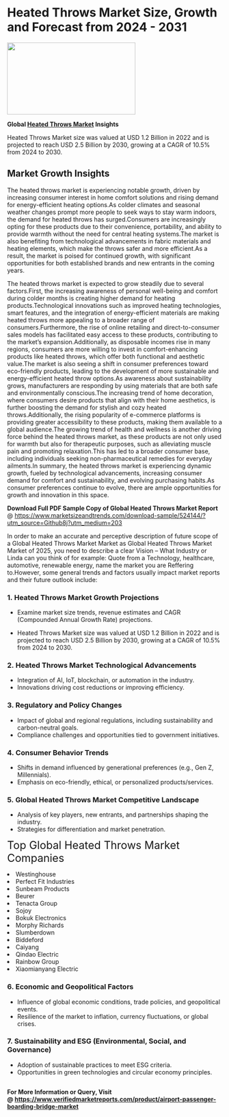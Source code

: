 <H1>Heated Throws Market Size, Growth and Forecast from 2024 - 2031</H1><img class="aligncenter size-medium wp-image-584254" src="https://thirdeyenews.in/wp-content/uploads/2024/09/Global-Market-Research-300x168.jpeg" alt="" width="300" height="168" /><p><strong>Global&nbsp;<a href="https://www.marketsizeandtrends.com/download-sample/524144/?utm_source=Github8j?utm_medium=203">Heated Throws Market</a> Insights</strong></p><p>Heated Throws Market size was valued at USD 1.2 Billion in 2022 and is projected to reach USD 2.5 Billion by 2030, growing at a CAGR of 10.5% from 2024 to 2030.</p><p><h2>Market Growth Insights</h2> <p>The heated throws market is experiencing notable growth, driven by increasing consumer interest in home comfort solutions and rising demand for energy-efficient heating options.As colder climates and seasonal weather changes prompt more people to seek ways to stay warm indoors, the demand for heated throws has surged.Consumers are increasingly opting for these products due to their convenience, portability, and ability to provide warmth without the need for central heating systems.The market is also benefiting from technological advancements in fabric materials and heating elements, which make the throws safer and more efficient.As a result, the market is poised for continued growth, with significant opportunities for both established brands and new entrants in the coming years.</p> <p>The heated throws market is expected to grow steadily due to several factors.First, the increasing awareness of personal well-being and comfort during colder months is creating higher demand for heating products.Technological innovations such as improved heating technologies, smart features, and the integration of energy-efficient materials are making heated throws more appealing to a broader range of consumers.Furthermore, the rise of online retailing and direct-to-consumer sales models has facilitated easy access to these products, contributing to the market’s expansion.Additionally, as disposable incomes rise in many regions, consumers are more willing to invest in comfort-enhancing products like heated throws, which offer both functional and aesthetic value.The market is also seeing a shift in consumer preferences toward eco-friendly products, leading to the development of more sustainable and energy-efficient heated throw options.As awareness about sustainability grows, manufacturers are responding by using materials that are both safe and environmentally conscious.The increasing trend of home decoration, where consumers desire products that align with their home aesthetics, is further boosting the demand for stylish and cozy heated throws.Additionally, the rising popularity of e-commerce platforms is providing greater accessibility to these products, making them available to a global audience.The growing trend of health and wellness is another driving force behind the heated throws market, as these products are not only used for warmth but also for therapeutic purposes, such as alleviating muscle pain and promoting relaxation.This has led to a broader consumer base, including individuals seeking non-pharmaceutical remedies for everyday ailments.In summary, the heated throws market is experiencing dynamic growth, fueled by technological advancements, increasing consumer demand for comfort and sustainability, and evolving purchasing habits.As consumer preferences continue to evolve, there are ample opportunities for growth and innovation in this space.<p><span class=""><strong>Download Full PDF Sample Copy of Global Heated Throws Market Report</strong> @ <a href="https://www.marketsizeandtrends.com/download-sample/524144/?utm_source=Github8j?utm_medium=203" target="_blank">https://www.marketsizeandtrends.com/download-sample/524144/?utm_source=Github8j?utm_medium=203</a></span></p><p>In order to make an accurate and perceptive description of future scope of a Global&nbsp;Heated Throws Market Market as Global&nbsp;Heated Throws Market Market of 2025, you need to describe a clear Vision &ndash; What Industry or Linda can you think of for example: Quote from a Technology, healthcare, automotive, renewable energy, name the market you are Reffering to.However, some general trends and factors usually impact market reports and their future outlook include:</p><h3>1.&nbsp;<strong>Heated Throws Market Growth Projections</strong></h3><ul><li>Examine market size trends, revenue estimates and CAGR (Compounded Annual Growth Rate) projections.</li><li><p>Heated Throws Market size was valued at USD 1.2 Billion in 2022 and is projected to reach USD 2.5 Billion by 2030, growing at a CAGR of 10.5% from 2024 to 2030.</p></li></ul><h3>2.&nbsp;<strong>Heated Throws Market Technological Advancements</strong></h3><ul><li>Integration of AI, IoT, blockchain, or automation in the industry.</li><li>Innovations driving cost reductions or improving efficiency.</li></ul><h3>3.&nbsp;<strong>Regulatory and Policy Changes</strong></h3><ul><li>Impact of global and regional regulations, including sustainability and carbon-neutral goals.</li><li>Compliance challenges and opportunities tied to government initiatives.</li></ul><h3>4.&nbsp;<strong>Consumer Behavior Trends</strong></h3><ul><li>Shifts in demand influenced by generational preferences (e.g., Gen Z, Millennials).</li><li>Emphasis on eco-friendly, ethical, or personalized products/services.</li></ul><h3>5.&nbsp;<strong>Global Heated Throws Market Competitive Landscape</strong></h3><ul><li>Analysis of key players, new entrants, and partnerships shaping the industry.</li><li>Strategies for differentiation and market penetration.</li></ul><p data-pm-slice="1 1 []"><span style="color: inherit; font-family: inherit; font-size: 25px;">Top Global Heated Throws Market Companies</span></p><div class="" data-test-id=""><p><li>Westinghouse</li><li> Perfect Fit Industries</li><li> Sunbeam Products</li><li> Beurer</li><li> Tenacta Group</li><li> Sojoy</li><li> Bokuk Electronics</li><li> Morphy Richards</li><li> Slumberdown</li><li> Biddeford</li><li> Caiyang</li><li> Qindao Electric</li><li> Rainbow Group</li><li> Xiaomianyang Electric</li></p></div><h3>6.&nbsp;<strong>Economic and Geopolitical Factors</strong></h3><ul><li>Influence of global economic conditions, trade policies, and geopolitical events.</li><li>Resilience of the market to inflation, currency fluctuations, or global crises.</li></ul><h3>7.&nbsp;<strong>Sustainability and ESG (Environmental, Social, and Governance)</strong></h3><ul><li>Adoption of sustainable practices to meet ESG criteria.</li><li>Opportunities in green technologies and circular economy principles.</li></ul><h2><strong style="font-size: 14px;">For More Information or Query, Visit @&nbsp;</strong><a style="background-color: #ffffff; font-size: 14px;" href="https://www.marketsizeandtrends.com/report/heated-throws-market/" target="_blank">https://www.verifiedmarketreports.com/product/airport-passenger-boarding-bridge-market</a></h2>